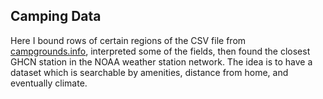 ## Camping Data

Here I bound rows of certain regions of the CSV file from
[campgrounds.info](http://www.uscampgrounds.info/takeit.html), interpreted some of
the fields, then found the closest GHCN station in the NOAA weather station
network. The idea is to have a dataset which is searchable by amenities, distance
from home, and eventually climate.

